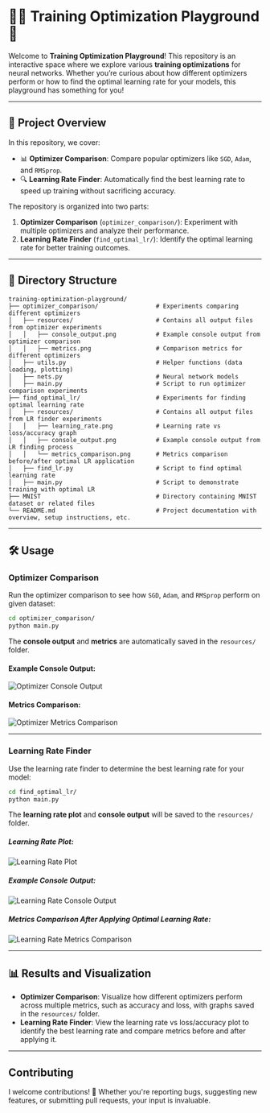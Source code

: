 # 🧑‍💻 Training Optimization Playground 🎯

Welcome to **Training Optimization Playground**! This repository is an interactive space where we explore various **training optimizations** for neural networks. Whether you’re curious about how different optimizers perform or how to find the optimal learning rate for your models, this playground has something for you!

---

## 🚀 Project Overview

In this repository, we cover:
- 📊 **Optimizer Comparison**: Compare popular optimizers like `SGD`, `Adam`, and `RMSprop`.
- 🔍 **Learning Rate Finder**: Automatically find the best learning rate to speed up training without sacrificing accuracy.
  
The repository is organized into two parts:
1. **Optimizer Comparison** (`optimizer_comparison/`): Experiment with multiple optimizers and analyze their performance.
2. **Learning Rate Finder** (`find_optimal_lr/`): Identify the optimal learning rate for better training outcomes.

---

## 📂 Directory Structure

```
training-optimization-playground/
├── optimizer_comparison/                # Experiments comparing different optimizers
│   ├── resources/                       # Contains all output files from optimizer experiments
│   │   ├── console_output.png           # Example console output from optimizer comparison
│   │   ├── metrics.png                  # Comparison metrics for different optimizers
│   ├── utils.py                         # Helper functions (data loading, plotting)
│   ├── nets.py                          # Neural network models
│   ├── main.py                          # Script to run optimizer comparison experiments
├── find_optimal_lr/                     # Experiments for finding optimal learning rate
│   ├── resources/                       # Contains all output files from LR finder experiments
│   │   ├── learning_rate.png            # Learning rate vs loss/accuracy graph
│   │   ├── console_output.png           # Example console output from LR finding process
│   │   └── metrics_comparison.png       # Metrics comparison before/after optimal LR application
│   ├── find_lr.py                       # Script to find optimal learning rate
│   ├── main.py                          # Script to demonstrate training with optimal LR
├── MNIST                                # Directory containing MNIST dataset or related files
└── README.md                            # Project documentation with overview, setup instructions, etc.
```

---

## 🛠️ Usage

### Optimizer Comparison

Run the optimizer comparison to see how `SGD`, `Adam`, and `RMSprop` perform on given dataset:

```bash
cd optimizer_comparison/
python main.py
```

The **console output** and **metrics** are automatically saved in the `resources/` folder.

#### Example Console Output:
![Optimizer Console Output](optimizer_comparison/resources/console_output.png)

#### Metrics Comparison:
![Optimizer Metrics Comparison](optimizer_comparison/resources/metrics.png)

---

### Learning Rate Finder

Use the learning rate finder to determine the best learning rate for your model:

```bash
cd find_optimal_lr/
python main.py
```

The **learning rate plot** and **console output** will be saved to the `resources/` folder.

##### Learning Rate Plot:
![Learning Rate Plot](find_optimal_lr/resources/learning_rate.png)

##### Example Console Output:
![Learning Rate Console Output](find_optimal_lr/resources/console_output.png)

##### Metrics Comparison After Applying Optimal Learning Rate:
![Learning Rate Metrics Comparison](find_optimal_lr/resources/metrics_comparison.png)

---

## 📊 Results and Visualization

- **Optimizer Comparison**: Visualize how different optimizers perform across multiple metrics, such as accuracy and loss, with graphs saved in the `resources/` folder.
- **Learning Rate Finder**: View the learning rate vs loss/accuracy plot to identify the best learning rate and compare metrics before and after applying it.

---

## Contributing

I welcome contributions! 🎉 Whether you're reporting bugs, suggesting new features, or submitting pull requests, your input is invaluable.
